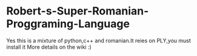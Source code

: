 # Robert-s-Super-Romanian-Proggraming-Language
Yes this is a mixture of python,c++ and romanian.It reies on PLY,you must install it
More details on the wiki :)
